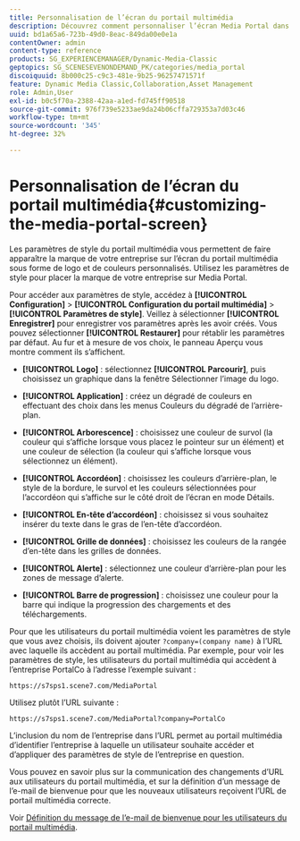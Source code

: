 ```yaml
---
title: Personnalisation de l’écran du portail multimédia
description: Découvrez comment personnaliser l’écran Media Portal dans Dynamic Media Classic.
uuid: bd1a65a6-723b-49d0-8eac-849da00e0e1a
contentOwner: admin
content-type: reference
products: SG_EXPERIENCEMANAGER/Dynamic-Media-Classic
geptopics: SG_SCENESEVENONDEMAND_PK/categories/media_portal
discoiquuid: 8b000c25-c9c3-481e-9b25-96257471571f
feature: Dynamic Media Classic,Collaboration,Asset Management
role: Admin,User
exl-id: b0c5f70a-2388-42aa-a1ed-fd745ff90518
source-git-commit: 976f739e5233ae9da24b06cffa729353a7d03c46
workflow-type: tm+mt
source-wordcount: '345'
ht-degree: 32%

---
```


# Personnalisation de l’écran du portail multimédia{#customizing-the-media-portal-screen}

Les paramètres de style du portail multimédia vous permettent de faire apparaître la marque de votre entreprise sur l’écran du portail multimédia sous forme de logo et de couleurs personnalisés. Utilisez les paramètres de style pour placer la marque de votre entreprise sur Media Portal.

Pour accéder aux paramètres de style, accédez à **[!UICONTROL Configuration]** > **[!UICONTROL Configuration du portail multimédia]** > **[!UICONTROL Paramètres de style]**. Veillez à sélectionner **[!UICONTROL Enregistrer]** pour enregistrer vos paramètres après les avoir créés. Vous pouvez sélectionner **[!UICONTROL Restaurer]** pour rétablir les paramètres par défaut. Au fur et à mesure de vos choix, le panneau Aperçu vous montre comment ils s’affichent.

* **[!UICONTROL Logo]**  : sélectionnez  **[!UICONTROL Parcourir]**, puis choisissez un graphique dans la fenêtre Sélectionner l’image du logo.

* **[!UICONTROL Application]**  : créez un dégradé de couleurs en effectuant des choix dans les menus Couleurs du dégradé de l’arrière-plan.

* **[!UICONTROL Arborescence]**  : choisissez une couleur de survol (la couleur qui s’affiche lorsque vous placez le pointeur sur un élément) et une couleur de sélection (la couleur qui s’affiche lorsque vous sélectionnez un élément).

* **[!UICONTROL Accordéon]**  : choisissez les couleurs d’arrière-plan, le style de la bordure, le survol et les couleurs sélectionnées pour l’accordéon qui s’affiche sur le côté droit de l’écran en mode Détails.

* **[!UICONTROL En-tête d’accordéon]**  : choisissez si vous souhaitez insérer du texte dans le gras de l’en-tête d’accordéon.

* **[!UICONTROL Grille de données]**  : choisissez les couleurs de la rangée d’en-tête dans les grilles de données.

* **[!UICONTROL Alerte]**  : sélectionnez une couleur d’arrière-plan pour les zones de message d’alerte.

* **[!UICONTROL Barre de progression]**  : choisissez une couleur pour la barre qui indique la progression des chargements et des téléchargements.

Pour que les utilisateurs du portail multimédia voient les paramètres de style que vous avez choisis, ils doivent ajouter `?company=(company name)` à l’URL avec laquelle ils accèdent au portail multimédia. Par exemple, pour voir les paramètres de style, les utilisateurs du portail multimédia qui accèdent à l’entreprise PortalCo à l’adresse l’exemple suivant :

`https://s7sps1.scene7.com/MediaPortal`

Utilisez plutôt l’URL suivante :

`https://s7sps1.scene7.com/MediaPortal?company=PortalCo`

L’inclusion du nom de l’entreprise dans l’URL permet au portail multimédia d’identifier l’entreprise à laquelle un utilisateur souhaite accéder et d’appliquer des paramètres de style de l’entreprise en question.

Vous pouvez en savoir plus sur la communication des changements d’URL aux utilisateurs du portail multimédia, et sur la définition d’un message de l’e-mail de bienvenue pour que les nouveaux utilisateurs reçoivent l’URL de portail multimédia correcte.

Voir [Définition du message de l’e-mail de bienvenue pour les utilisateurs du portail multimédia](adding-media-portal-users.md#setting_up_the_welcome_e_mail_message_for_media_portal_users).
